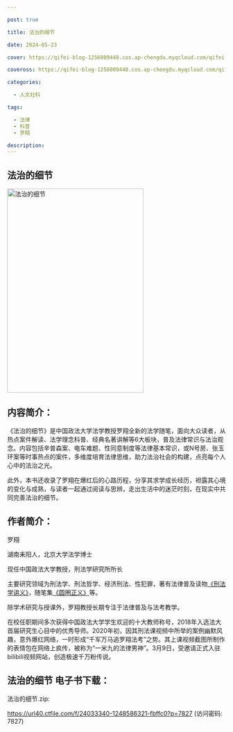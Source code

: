 ```yaml
---

post: true

title: 法治的细节

date: 2024-05-23

cover: https://qifei-blog-1256009448.cos.ap-chengdu.myqcloud.com/qifei-blog/663593010ea9cb14038ad837.jpg

coveross: https://qifei-blog-1256009448.cos.ap-chengdu.myqcloud.com/qifei-blog/663593010ea9cb14038ad837.jpg

categories:

  - 人文社科

tags:

  - 法律
  - 科普
  - 罗翔

description:
---
```


## 法治的细节
<img alt="法治的细节 " class="aligncenter loading" data-was-processed="true" decoding="async" fetchpriority="high" height="471" src="https://qifei-blog-1256009448.cos.ap-chengdu.myqcloud.com/qifei-blog/663593010ea9cb14038ad837.jpg  " style="cursor: zoom-in;" width="314"/>

## 内容简介：

《法治的细节》是中国政法大学法学教授罗翔全新的法学随笔，面向大众读者，从热点案件解读、法学理念科普、经典名著讲解等6大板块，普及法律常识与法治观念。内容包括辛普森案、电车难题、性同意制度等法律基本常识，或N号房、张玉环案等时事热点的案件，多维度培育法律思维，助力法治社会的构建，点亮每个人心中的法治之光。

此外，本书还收录了罗翔在爆红后的心路历程，分享其求学成长经历，袒露其心境的变化与成熟，与读者一起通过阅读与思辨，走出生活中的迷茫时刻，在现实中共同完善法治的细节。

## 作者简介：

罗翔

湖南耒阳人，北京大学法学博士

现任中国政法大学教授，刑法学研究所所长

主要研究领域为刑法学、刑法哲学、经济刑法、性犯罪，著有法律普及读物<a href="https://www.huibooks.com/16008.html">《刑法学讲义》</a>，随笔集<a href="https://www.huibooks.com/3344.html">《圆圈正义》</a>等。

除学术研究与授课外，罗翔教授长期专注于法律普及与法考教学。

在校任职期间多次获得中国政法大学学生欢迎的十大教师称号，2018年入选法大首届研究生心目中的优秀导师。2020年初，因其刑法课视频中所举的案例幽默风趣，意外爆红网络，一时形成“千军万马追罗翔法考”之势。其上课视频截图所制作的表情包在网络上疯传，被称为“一米九的法律男神”。3月9日，受邀请正式入驻bilibili视频网站，创造极速千万粉传说。

## 法治的细节 电子书下载：
法治的细节.zip: 

https://url40.ctfile.com/f/24033340-1248586321-fbffc0?p=7827 (访问密码: 7827)
